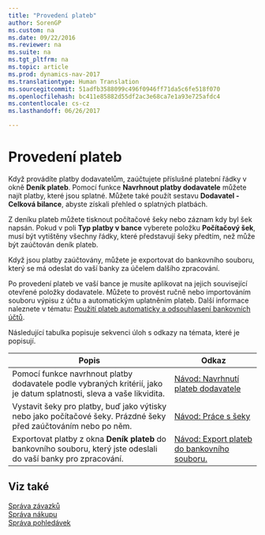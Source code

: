 ```yaml
---
title: "Provedení plateb"
author: SorenGP
ms.custom: na
ms.date: 09/22/2016
ms.reviewer: na
ms.suite: na
ms.tgt_pltfrm: na
ms.topic: article
ms.prod: dynamics-nav-2017
ms.translationtype: Human Translation
ms.sourcegitcommit: 51adfb3588099c496f0946ff71da5c6fe518f070
ms.openlocfilehash: bc411e85882d55df2ac3e68ca7e1a93e725afdc4
ms.contentlocale: cs-cz
ms.lasthandoff: 06/26/2017

---
```


# <a name="make-payments"></a>Provedení plateb
Když provádíte platby dodavatelům, zaúčtujete příslušné platební řádky v okně **Deník plateb**. Pomocí funkce **Navrhnout platby dodavatele** můžete najít platby, které jsou splatné. Můžete také použít sestavu **Dodavatel - Celková bilance**, abyste získali přehled o splatných platbách.

Z deníku plateb můžete tisknout počítačové šeky nebo záznam kdy byl šek napsán. Pokud v poli **Typ platby v bance** vyberete položku **Počítačový šek**, musí být vytištěny všechny řádky, které představují šeky předtím, než může být zaúčtován deník plateb.

Když jsou platby zaúčtovány, můžete je exportovat do bankovního souboru, který se má odeslat do vaší banky za účelem dalšího zpracování.

Po provedení plateb ve vaší bance je musíte aplikovat na jejich související otevřené položky dodavatele. Můžete to provést ručně nebo importováním souboru výpisu z účtu a automatickým uplatněním plateb. Další informace naleznete v tématu: [Použití plateb automaticky a odsouhlasení bankovních účtů](receivables-apply-payments-auto-reconcile-bank-accounts.md).

Následující tabulka popisuje sekvenci úloh s odkazy na témata, které je popisují.

|Popis |Odkaz |
|---|----|
|Pomocí funkce navrhnout platby dodavatele podle vybraných kritérií, jako je datum splatnosti, sleva a vaše likvidita.|[Návod: Navrhnutí plateb dodavatele](payables-how-suggest-vendor-payments.md)|
|Vystavit šeky pro platby, buď jako výtisky nebo jako počítačové šeky. Prázdné šeky před zaúčtováním nebo po něm.|[Návod: Práce s šeky](payables-how-work-checks.md)|
|Exportovat platby z okna **Deník plateb** do bankovního souboru, který jste odeslali do vaší banky pro zpracování.|[Návod: Export plateb do bankovního souboru.](payables-how-export-payments-bank-file.md)|

## <a name="see-also"></a>Viz také
[Správa závazků](payables-manage-payables.md)  
[Správa nákupu](purchasing-manage-purchasing.md)  
[Správa pohledávek](receivables-manage-receivables.md)

